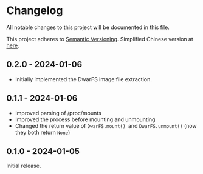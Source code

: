 # Changelog

All notable changes to this project will be documented in this file.

This project adheres to [Semantic Versioning](https://semver.org/spec/v2.0.0.html). Simplified Chinese version at [here](https://semver.org/lang/zh-CN/spec/v2.0.0.html).

## 0.2.0 - 2024-01-06

- Initially implemented the DwarFS image file extraction.

## 0.1.1 - 2024-01-06

- Improved parsing of /proc/mounts
- Improved the process before mounting and unmounting
- Changed the return value of `DwarFS.mount() `and `DwarFS.unmount()` (now they both return `None`)

## 0.1.0 - 2024-01-05

Initial release.
